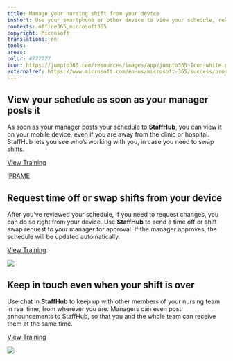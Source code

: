 ```yaml
---
title: Manage your nursing shift from your device
inshort: Use your smartphone or other device to view your schedule, request time off or swap shifts, and keep up with news and events.
contexts: office365,microsoft365
copyright: Microsoft
translations: en
tools: 
areas: 
color: #777777
icon: https://jumpto365.com/resources/images/app/jumpto365-Icon-white.png
externalref: https://www.microsoft.com/en-us/microsoft-365/success/productivitylibrary/manage-your-nursing-shift-from-your-device
---
```


## View your schedule as soon as your manager posts it

As soon as your manager posts your schedule to **StaffHub**, you can view it on your mobile device, even if you are away from the clinic or hospital. StaffHub lets you see who’s working with you, in case you need to swap shifts.

[View Training](https://staffhub.ms/what-it-is)

[IFRAME](https://www.microsoft.com/en-us/videoplayer/embed/RE1TjQX)

## Request time off or swap shifts from your device

After you’ve reviewed your schedule, if you need to request changes, you can do so right from your device. Use **StaffHub** to send a time off or shift swap request to your manager for approval. If the manager approves, the schedule will be updated automatically.

[View Training](https://staffhub.helpshift.com/a/microsoft-staffhub/?s=general&f=request-and-approve-shift-swaps-in-microsoft-staffhub)

![](http://img-prod-cms-rt-microsoft-com.akamaized.net/cms/api/am/imageFileData/RE1NOkf?ver=3808)

## Keep in touch even when your shift is over

Use chat in **StaffHub** to keep up with other members of your nursing team in real time, from wherever you are. Managers can even post announcements to StaffHub, so that you and the whole team can receive them at the same time.

[View Training](https://support.office.com/article/Send-corporate-announcements-to-all-StaffHub-members-cdab904d-94ac-4d77-90d6-68f291fdac6e)

![](http://img-prod-cms-rt-microsoft-com.akamaized.net/cms/api/am/imageFileData/RE1MMFl?ver=0ceb)

